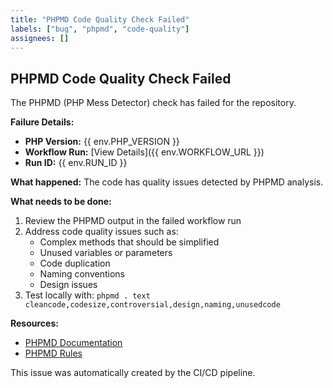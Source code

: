 ```yaml
---
title: "PHPMD Code Quality Check Failed"
labels: ["bug", "phpmd", "code-quality"]
assignees: []
---
```


## PHPMD Code Quality Check Failed

The PHPMD (PHP Mess Detector) check has failed for the repository.

**Failure Details:**
- **PHP Version:** {{ env.PHP_VERSION }}
- **Workflow Run:** [View Details]({{ env.WORKFLOW_URL }})
- **Run ID:** {{ env.RUN_ID }}

**What happened:**
The code has quality issues detected by PHPMD analysis.

**What needs to be done:**
1. Review the PHPMD output in the failed workflow run
2. Address code quality issues such as:
   - Complex methods that should be simplified
   - Unused variables or parameters
   - Code duplication
   - Naming conventions
   - Design issues
3. Test locally with: `phpmd . text cleancode,codesize,controversial,design,naming,unusedcode`

**Resources:**
- [PHPMD Documentation](https://phpmd.org/)
- [PHPMD Rules](https://phpmd.org/rules/index.html)

This issue was automatically created by the CI/CD pipeline.
